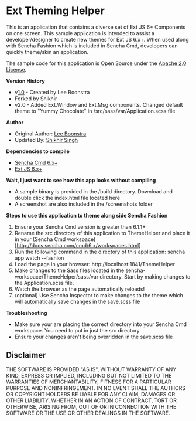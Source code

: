# Ext Theming Helper

This is an application that contains a diverse set of Ext JS 6+ Components on one screen. This sample application is intended to assist a 
developer/designer to create new themes for Ext JS 6.x+. When used along with Sencha Fashion which is included in Sencha Cmd, developers can 
quickly theme/skin an application. 

The sample code for this application is Open Source under the [Apache 2.0 License](http://www.apache.org/licenses/LICENSE-2.0.html).


**Version History**

* v[1.0](https://github.com/savelee/sencha-theming-tutorial/tree/master/extthemingapp) - Created by Lee Boonstra
* Forked by Shikhir 
* v2.0 - Added Ext.Window and Ext.Msg components. Changed default theme to "Yummy Chocolate" in /src/sass/var/Application.scss file

**Author** 

* Original Author: [Lee Boonstra](https://github.com/savelee)
* Updated By: [Shikhir Singh](http://www.shikhir.com/)


**Dependencies to compile**

* [Sencha Cmd 6.x+](https://www.sencha.com/products/extjs/cmd-download/) 
* [Ext JS 6.x+](https://www.sencha.com/products/extjs/)

**Wait, I just want to see how this app looks without compiling**

* A sample binary is provided in the /build directory. Download and double click the index.html file located here
* A screenshot are also included in the /screenshots folder


**Steps to use this application to theme along side Sencha Fashion**


1. Ensure your Sencha Cmd version is greater than 6.1.1+
2. Rename the src directory of this application to ThemeHelper and place it in your (Sencha Cmd workspace)[http://docs.sencha.com/cmd/6.x/workspaces.html] 
3. Run the following command in the directory of this application: sencha app watch --fashion
4. Load the page in your browser: http://localhost:1841/ThemeHelper
5. Make changes to the Sass files located in the sencha-workspace/ThemeHelper/sass/var directory. Start by making changes to the Application.scss file.
6. Watch the browser as the page automatically reloads! 
7. (optional) Use Sencha Inspector to make changes to the theme which will automatically save changes in the save.scss file


**Troubleshooting**

* Make sure your are placing the correct directory into your Sencha Cmd workspace. You need to put in just the src directory
* Ensure your changes aren't being overridden in the save.scss file


## Disclaimer

THE SOFTWARE IS PROVIDED "AS IS", WITHOUT WARRANTY OF ANY KIND, EXPRESS OR IMPLIED, INCLUDING 
BUT NOT LIMITED TO THE WARRANTIES OF MERCHANTABILITY, FITNESS FOR A PARTICULAR PURPOSE 
AND NONINFRINGEMENT. IN NO EVENT SHALL THE AUTHORS OR COPYRIGHT HOLDERS BE LIABLE FOR 
ANY CLAIM, DAMAGES OR OTHER LIABILITY, WHETHER IN AN ACTION OF CONTRACT, TORT OR 
OTHERWISE, ARISING FROM, OUT OF OR IN CONNECTION WITH THE SOFTWARE OR THE USE OR 
OTHER DEALINGS IN THE SOFTWARE.
